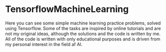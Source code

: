 # TensorflowMachineLearning
Here you can see some simple machine learning practice problems, solved using Tensorflow. Some of the tasks are inspired by online tutorials and are not my original ideas,
although the solutions and the code is written by me. All of the code is written with only educational purposes and is driven from my personal interest in the field af AI. 
